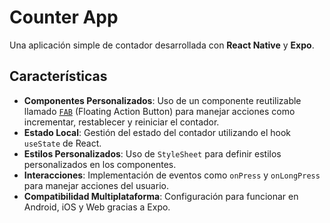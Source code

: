# Counter App

Una aplicación simple de contador desarrollada con **React Native** y **Expo**.

## Características

- **Componentes Personalizados**: Uso de un componente reutilizable llamado [`FAB`](components/FAB.tsx) (Floating Action Button) para manejar acciones como incrementar, restablecer y reiniciar el contador.
- **Estado Local**: Gestión del estado del contador utilizando el hook `useState` de React.
- **Estilos Personalizados**: Uso de `StyleSheet` para definir estilos personalizados en los componentes.
- **Interacciones**: Implementación de eventos como `onPress` y `onLongPress` para manejar acciones del usuario.
- **Compatibilidad Multiplataforma**: Configuración para funcionar en Android, iOS y Web gracias a Expo.
